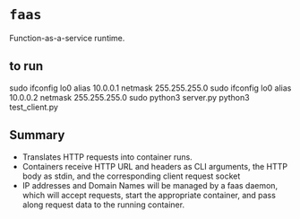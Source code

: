 # `faas`

Function-as-a-service runtime.

## to run

  sudo ifconfig lo0 alias 10.0.0.1 netmask 255.255.255.0
  sudo ifconfig lo0 alias 10.0.0.2 netmask 255.255.255.0
  sudo python3 server.py
  python3 test_client.py

## Summary

- Translates HTTP requests into container runs.
- Containers receive HTTP URL and headers as CLI arguments, the HTTP body as
  stdin, and the corresponding client request socket
- IP addresses and Domain Names will be managed by a faas daemon, which will
  accept requests, start the appropriate container, and pass along request data
  to the running container.

